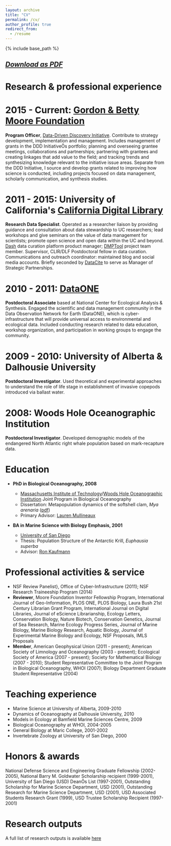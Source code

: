 ```yaml
---
layout: archive
title: "CV"
permalink: /cv/
author_profile: true
redirect_from:
  - /resume
---
```


{% include base_path %}

## _[Download as PDF](https://strasser.github.io/files/cv.pdf)_

Research & professional experience 
======

2015 - Current: [Gordon & Betty Moore Foundation](http://www.moore.org)
===

**Program Officer**, [Data-Driven Discovery Initiative](http://www.moore.org/programs/science/data-driven-discovery). Contribute to strategy development, implementation and management. Includes management of grants in the DDD InitiativeÕs portfolio; planning and overseeing grantee meetings, collaborations and partnerships; partnering with grantees and creating linkages that add value to the field; and tracking trends and synthesizing knowledge relevant to the initiative issue areas. Separate from the DDD Initiative, I source and develop grants related to improving how science is conducted, including projects focused on data management,  scholarly communication, and synthesis studies.

2011 - 2015: University of California's [California Digital Library](http://cdlib.org)
===

**Research Data Specialist**. Operated as a researcher liaison by providing guidance and consultation about data stewardship to UC researchers; lead workshops and give seminars on the value of data management for scientists; promote open science and open data within the UC and beyond. [Dash](http://cdluc3.github.io/dash) data curation platform product manager; [DMPTool](http://dmptool.org) project team member. Supervisor, CLIR/DLF Postdoctoral fellow in data curation. Communications and outreach coordinator: maintained blog and social media accounts. Briefly seconded by [DataCite](http://datacite.org) to serve as Manager of Strategic Partnerships.

2010 - 2011: [DataONE](http://dataone.org)
===

**Postdoctoral Associate** based at National Center for Ecological Analysis & Synthesis. Engaged the scientific and data management community in the Data Observation Network for Earth (DataONE), which is cyber-infrastructure that will provide universal access to environmental and ecological data. Included conducting research related to data education, workshop organization, and participation in working groups to engage the community. 

2009 - 2010: University of Alberta & Dalhousie University
===
**Postdoctoral Investigator**. Used theoretical and experimental approaches to understand the role of life stage in establishment of invasive copepods introduced via ballast water.

2008: Woods Hole Oceanographic Institution
===

**Postdoctoral Investigator**. Developed demographic models of the endangered North Atlantic right whale population based on mark-recapture data.


Education
======

- **PhD in Biological Oceanography, 2008**

  - [Massachusetts Institute of Technology](http://www.mit.edu/)/[Woods Hole Oceanographic Institution](http://www.whoi.edu) Joint Program in Biological Oceanography
  - Dissertation: Metapopulation dynamics of the softshell clam, _Mya arenaria_ ([pdf](/files/Strasser_thesis.pdf))
  - Primary Advisor: [Lauren Mullineaux](http://www.whoi.edu/profile.do?id=lmullineaux)

- **BA in Marine Science with Biology Emphasis, 2001**

  - [University of San Diego](http://www.sandiego.edu/)
  - Thesis: Population Structure of the Antarctic Krill, _Euphausia superba_
  - Advisor: [Ron Kaufmann](http://home.sandiego.edu/~kaufmann/)

  
Professional activities & service
======


- NSF Review Panelist}, Office of Cyber-Infrastructure (2011); NSF Research Traineeship Program (2014)
- **Reviewer**,  Moore Foundation Inventor Fellowship Program, International Journal of Geo-Information, PLOS ONE, PLOS Biology, Laura Bush 21st Century Librarian Grant Program, International Journal on Digital Libraries, Journal of eScience Librarianship, Ecology Letters, Conservation Biology, Nature Biotech, Conservation Genetics, Journal of Sea Research, Marine Ecology Progress Series, Journal of Marine Biology, Marine Biology Research, Aquatic Biology, Journal of Experimental Marine Biology and Ecology, NSF Proposals, IMLS Proposals
- **Member**, American Geophysical Union (2011 - present); American Society of Limnology and Oceanography (2003 - present); Ecological Society of America (2007 - present); Society for Mathematical Biology (2007 - 2010); Student Representative Committee to the Joint Program in Biological Oceanography, WHOI (2007); Biology Department Graduate Student Representative (2004)

Teaching experience
======
* Marine Science at University of Alberta, 2009-2010
* Dynamics of Oceanography at Dalhousie University, 2010
* Models in Ecology at Bamfield Marine Sciences Centre, 2009
* Biological Oceanography at WHOI, 2004-2005
* General Biology at Maric College, 2001-2002
* Invertebrate Zoology at University of San Diego, 2000


Honors & awards
======
National Defense Science and Engineering Graduate Fellowship (2002-2005), National Barry M. Goldwater Scholarship recipient (1999-2001), University of San Diego (USD) DeanÕs List (1997-2001), Outstanding Scholarship for Marine Science Department, USD (2001), Outstanding Research for Marine Science Department, USD (2001), USD Associated Students Research Grant (1999), USD Trustee Scholarship Recipient (1997-2001) 


Research outputs
======
A full list of research outputs is available [here](/outputs.md)

<!-- 
  <ul>{% for post in site.publications %}
    {% include archive-single-cv.html %}
  {% endfor %}</ul>
  
Talks
======
  <ul>{% for post in site.talks %}
    {% include archive-single-talk-cv.html %}
  {% endfor %}</ul>

-->
  